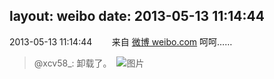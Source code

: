 layout: weibo
date: 2013-05-13 11:14:44
---
<meta name="referrer" content="no-referrer" />

2013-05-13 11:14:44  &nbsp;&nbsp;&nbsp;&nbsp;&nbsp;&nbsp; 来自 <a href="http://weibo.com/" rel="nofollow">微博 weibo.com</a>
呵呵……
>  @xcv58_: 卸载了。 ​​​
>  ![图片](https://ww4.sinaimg.cn/large/801f7e9ajw1e4lxrrg71oj20dc0nqjry.jpg)
